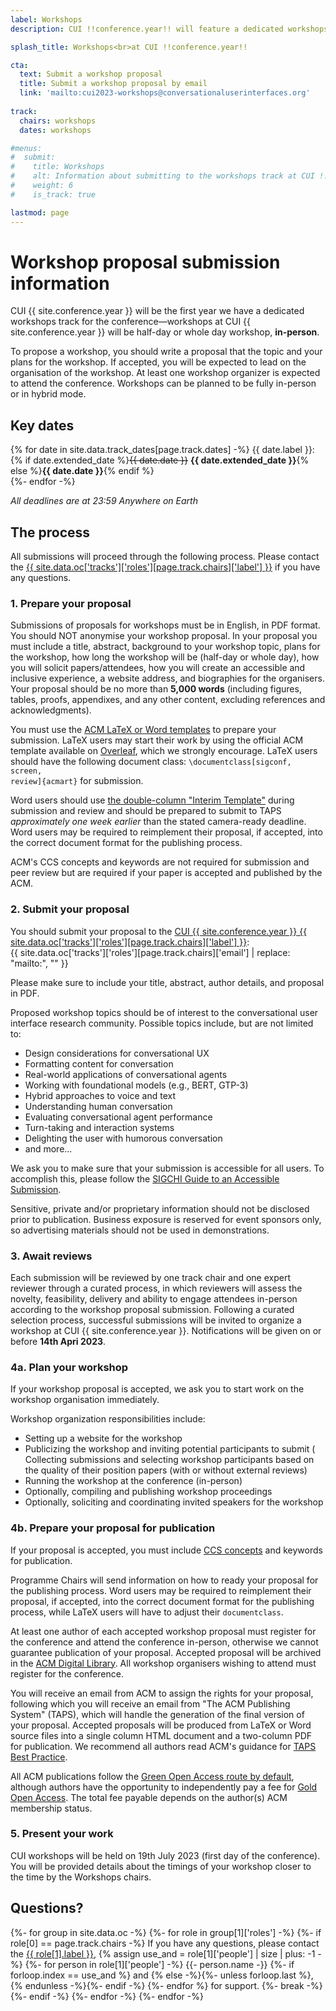```yaml
---
label: Workshops
description: CUI !!conference.year!! will feature a dedicated workshops track, allowing attendees to organise focused activities co-located at the conference.

splash_title: Workshops<br>at CUI !!conference.year!!

cta:
  text: Submit a workshop proposal
  title: Submit a workshop proposal by email
  link: 'mailto:cui2023-workshops@conversationaluserinterfaces.org'
  
track:
  chairs: workshops
  dates: workshops

#menus:
#  submit:
#    title: Workshops
#    alt: Information about submitting to the workshops track at CUI !!conference.year!!
#    weight: 6
#    is_track: true

lastmod: page
---
```


# Workshop proposal submission information

CUI {{ site.conference.year }} will be the first year we have a dedicated workshops track for the conference—workshops at CUI {{ site.conference.year }} will be half-day or whole day workshop, **in-person**. 
 
To propose a workshop, you should write a proposal that the topic and your plans for the workshop. If accepted, you will be expected to lead on the organisation of the workshop. At least one workshop organizer is expected to attend the conference. Workshops can be planned to be fully in-person or in hybrid mode. 
 
## Key dates

{% for date in site.data.track_dates[page.track.dates] -%}
{{ date.label }}: {% if date.extended_date %}<strike>{{ date.date }}</strike> <strong>{{ date.extended_date }}</strong>{% else %}<strong>{{ date.date }}</strong>{% endif %}<br>
{%- endfor -%}

<em class="small">All deadlines are at 23:59 Anywhere on Earth</em>

## The process

All submissions will proceed through the following process. Please contact the <a href="{{ site.data.oc['tracks']['roles'][page.track.chairs]['email'] }}" title="Contact the CUI {{ site.conference.year }} {{ site.data.oc['tracks']['roles'][page.track.chairs]['label'] }} if you have any questions">{{ site.data.oc['tracks']['roles'][page.track.chairs]['label'] }}</a> if you have any questions.

### 1. Prepare your proposal

Submissions of proposals for workshops must be in English, in PDF format. You should NOT anonymise your workshop proposal. In your proposal you must include a title, abstract, background to your workshop topic, plans for the workshop, how long the workshop will be (half-day or whole day), how you will solicit papers/attendees, how you will create an accessible and inclusive experience, a website address, and biographies for the organisers. Your proposal should be no more than **5,000 words** (including figures, tables, proofs, appendixes, and any other content, excluding references and acknowledgments). 

You must use the [ACM LaTeX or Word templates](https://www.acm.org/publications/proceedings-template "ACM templates for Microsoft Word and LaTeX") to prepare your submission.  LaTeX users may start their work by using the official ACM template available on [Overleaf](https://www.overleaf.com/latex/templates/acm-conference-proceedings-primary-article-template/wbvnghjbzwpc "ACM Primary Article Template templates on Overleaf"), which we strongly encourage. LaTeX users should have the following document class: <code>\documentclass[sigconf, screen, review]{acmart}</code> for submission.

Word users should use [the double-column "Interim Template"](https://www.acm.org/publications/proceedings-template#h-interim-template "ACM Interim Template for submissions") during submission and review and should be prepared to submit to TAPS _approximately one week earlier_ than the stated camera-ready deadline. Word users may be required to reimplement their proposal, if accepted, into the correct document format for the publishing process.

ACM's CCS concepts and keywords are not required for submission and peer review but are required if your paper is accepted and published by the ACM.

### 2. Submit your proposal

You should submit your proposal to the <a href="{{ site.data.oc['tracks']['roles'][page.track.chairs]['email'] }}" title="Contact the CUI {{ site.conference.year }} {{ site.data.oc['tracks']['roles'][page.track.chairs]['label'] }} if you have any questions">CUI {{ site.conference.year }} {{ site.data.oc['tracks']['roles'][page.track.chairs]['label'] }}</a>:<br>{{ site.data.oc['tracks']['roles'][page.track.chairs]['email'] | replace: "mailto:", "" }}<br>

Please make sure to include your title, abstract, author details, and proposal in PDF.  
 
Proposed workshop topics should be of interest to the conversational user interface research community. Possible topics include, but are not limited to: 

* Design considerations for conversational UX 
* Formatting content for conversation 
* Real-world applications of conversational agents 
* Working with foundational models (e.g., BERT, GTP-3) 
* Hybrid approaches to voice and text 
* Understanding human conversation 
* Evaluating conversational agent performance 
* Turn-taking and interaction systems 
* Delighting the user with humorous conversation 
* and more... 

We ask you to make sure that your submission is accessible for all users. To accomplish this, please follow the [SIGCHI Guide to an Accessible Submission](https://sigchi.org/conferences/author-resources/accessibility-guide/ "SIGCHI's guide to an Accessible Submission").

Sensitive, private and/or proprietary information should not be disclosed prior to publication. Business exposure is reserved for event sponsors only, so advertising materials should not be used in demonstrations. 

### 3. Await reviews

Each submission will be reviewed by one track chair and one expert reviewer through a curated process, in which reviewers will assess the novelty, feasibility, delivery and ability to engage attendees in-person according to the workshop proposal submission. Following a curated selection process, successful submissions will be invited to organize a workshop at CUI {{ site.conference.year }}. Notifications will be given on or before **14th Apri 2023**. 

### 4a. Plan your workshop 

If your workshop proposal is accepted, we ask you to start work on the workshop organisation immediately. 
 
Workshop organization responsibilities include:  
* Setting up a website for the workshop 
* Publicizing the workshop and inviting potential participants to submit 
( Collecting submissions and selecting workshop participants based on the quality of their position papers (with or without external reviews) 
* Running the workshop at the conference (in-person) 
* Optionally, compiling and publishing workshop proceedings 
* Optionally, soliciting and coordinating invited speakers for the workshop 

### 4b. Prepare your proposal for publication

If your proposal is accepted, you must include [CCS concepts](https://dl.acm.org/ccs "ACM Computing Classification System") and keywords for publication.

Programme Chairs will send information on how to ready your proposal for the publishing process. Word users may be required to reimplement their proposal, if accepted, into the correct document format for the publishing process, while LaTeX users will have to adjust their <code>documentclass</code>.

At least one author of each accepted workshop proposal must register for the conference and attend the conference in-person, otherwise we cannot guarantee publication of your proposal. Accepted proposal will be archived in the <a href="http://dl.acm.org/" title="The ACM Digital Library">ACM Digital Library</a>. All workshop organisers wishing to attend must register for the conference. 

You will receive an email from ACM to assign the rights for your proposal, following which you will receive an email from "The ACM Publishing System" (TAPS), which will handle the generation of the final version of your proposal. Accepted proposals will be produced from LaTeX or Word source files into a single column HTML document and a two-column PDF for publication. We recommend all authors read ACM's guidance for [TAPS Best Practice](https://www.acm.org/publications/taps/taps-best-practices "The ACM Publishing System (TAPS) Best Practices").

All ACM publications follow the [Green Open Access route by default](https://www.acm.org/publications/openaccess#green "Details on ACM's Green Open Access policies"), although authors have the opportunity to independently pay a fee for [Gold Open Access](https://www.acm.org/publications/openaccess#oapricing "Details on Gold Open Access pricing for ACM publications"). The total fee payable depends on the author(s) ACM membership status.

### 5. Present your work

CUI workshops will be held on 19th July 2023 (first day of the conference). You will be provided details about the timings of your workshop closer to the time by the Workshops chairs.

## Questions?

<p>
{%- for group in site.data.oc -%}
{%- for role in group[1]['roles'] -%}
{%- if role[0] == page.track.chairs -%}
  If you have any questions, please contact the <a href="{{ role[1].email }}" title="Send an email to the CUI {{ site.conference.year }} {{ role[1].label }}">{{ role[1].label }}</a>, 
  {% assign use_and = role[1]['people'] | size | plus: -1 -%}
  {%- for person in role[1]['people'] -%}
      {{- person.name -}}
      {%- if forloop.index == use_and %} and {% else -%}{%- unless forloop.last %}, {% endunless -%}{%- endif -%}
  {%- endfor %} for support.
  {%- break -%}
{%- endif -%}
{%- endfor -%}
{%- endfor -%}
</p>



